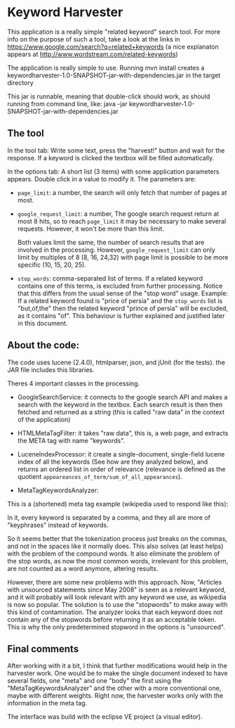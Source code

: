 Keyword Harvester
================
This application is a really simple "related keyword" search tool.  For more info on the purpose of such a tool, take a look at the links in https://www.google.com/search?q=related+keywords (a nice explanaton appears at http://www.wordstream.com/related-keywords)

The application is really simple to use.  Running 
		mvn install 
creates a 
		keywordharvester-1.0-SNAPSHOT-jar-with-dependencies.jar in the target directory

This jar is runnable, meaning that double-click should work, as should running from command line, like: 
		java -jar keywordharvester-1.0-SNAPSHOT-jar-with-dependencies.jar

The tool
--------

In the tool tab: Write some text, press the "harvest!" button and wait for the response. If a keyword is clicked the textbox will be filled automatically.

In the options tab: A short list (3 items) with some application parameters appears. Double click in a value to modify it. The parameters are:

* `page_limit`: a number, the search will only fetch that number of pages at most.

* `google_request_limit`: a number, The google search request return at most 8 hits, so to reach `page_limit` it may be necessary to make several requests. However, it won't be more than this limit.

	Both values limit the same, the number of search results that are involved in the processing. However, `google_request_limit` can only limit by multiples of 8 (8, 16, 24,32) with page limit is possible to be more specific (10, 15, 20, 25).

* `stop_words`: comma-separated list of terms. If a related keyword contains one of this terms, is excluded from further processing. Notice that this differs from the usual sense of the "stop word" usage. Example: If a related keyword found is "price of persia"  and the `stop_words` list is "but,of,the" then the related keyword "prince of persia" will be excluded, as it contains "of". This behaviour is further explained and justified later in this document.  

About the code:
--------------


The code uses lucene (2.4.0), htmlparser, json, and jUnit (for the tests). the JAR file includes this libraries.



Theres 4 important classes in the processing.

* GoogleSearchService: it connects to the google search API and makes a search with the keyword in the textbox. Each search result is then then fetched and returned as a string (this is called "raw data" in the context of the application)

* HTMLMetaTagFilter: it takes "raw data", this is, a web page, and extracts the META tag with name "keywords".

* LuceneIndexProcessor: it create a single-document, single-field lucene index of all the keywords (See how are they analyzed below), and returns an ordered list in order of relevance (relevance is defined as the quotient `appeareances_of_term/sum_of_all_appearances`).  

* MetaTagKeywordsAnalyzer:

This is a (shortened) meta tag example (wikipedia used to respond like this):
		<meta name="keywords" content="Mobile phone,Protection policy,Citation needed,Articles with unsourced statements since September 2007,Articles with unsourced statements since October 2008,Articles with unsourced statements since May 2008,Category:Mobile phones" />

In it, every keyword is separated by a comma, and they all are more of "keyphrases" instead of keywords.

So it seems better that the tokenization process just breaks on the commas, and not in the spaces like it normally does. This also solves (at least helps) with the problem of the compound words. It also eliminate the problem of the stop words, as now the most common words, irrelevant for this problem, are not counted as a word anymore, altering results.

However, there are some new problems with this approach. Now, "Articles with unsourced statements since May 2008" is seen as a relevant keyword, and it will probably will look relevant with any keyword we use, as wikipedia is now so popular. The solution is to use the "stopwords" to make away with this kind of contamination. The analyzer looks that each keyword does not contain any of the stopwords before returning it as an acceptable token. This is why the only predetermined stopword in the options is "unsourced".  

Final comments
--------------

After working with it a bit, I think that further modifications would help in the harvester work. One would be to make the single document indexed to have several fields, one "meta" and one "body" the first using the "MetaTagKeywordsAnalyzer" and the other with a more conventional one, maybe with different weights. Right now, the harvester works only with the information in the meta tag.

The interface was build with the eclipse VE project (a visual editor).




